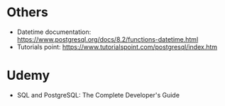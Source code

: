 # Others
* Datetime documentation: https://www.postgresql.org/docs/8.2/functions-datetime.html
* Tutorials point: https://www.tutorialspoint.com/postgresql/index.htm

# Udemy
* SQL and PostgreSQL: The Complete Developer's Guide